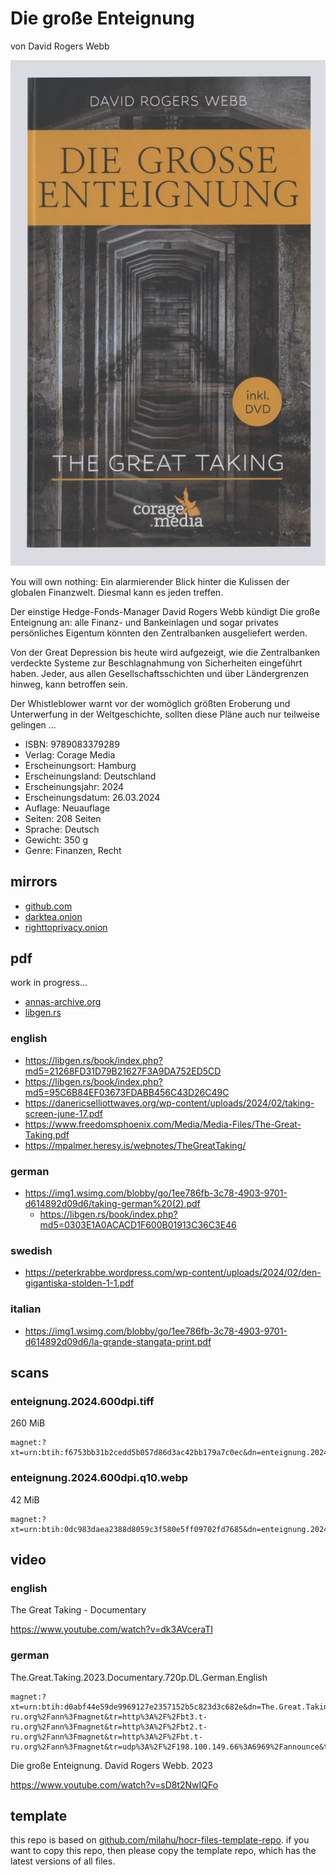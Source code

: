 # Die große Enteignung

von David Rogers Webb

![](cover.webp)

You will own nothing: Ein alarmierender Blick hinter die Kulissen der globalen Finanzwelt.
Diesmal kann es jeden treffen.

Der einstige Hedge-Fonds-Manager David Rogers Webb kündigt Die große Enteignung an:
alle Finanz- und Bankeinlagen und sogar privates persönliches Eigentum könnten den Zentralbanken ausgeliefert werden.

Von der Great Depression bis heute wird aufgezeigt,
wie die Zentralbanken verdeckte Systeme zur Beschlagnahmung von Sicherheiten eingeführt haben.
Jeder, aus allen Gesellschaftsschichten und über Ländergrenzen hinweg, kann betroffen sein.

Der Whistleblower warnt vor der womöglich größten Eroberung und Unterwerfung in der Weltgeschichte,
sollten diese Pläne auch nur teilweise gelingen ...

- ISBN: 9789083379289
- Verlag: Corage Media
- Erscheinungsort: Hamburg
- Erscheinungsland: Deutschland
- Erscheinungsjahr: 2024
- Erscheinungsdatum: 26.03.2024
- Auflage: Neuauflage
- Seiten: 208 Seiten
- Sprache: Deutsch
- Gewicht: 350 g
- Genre: Finanzen, Recht



## mirrors

- [github.com](https://github.com/milahu/enteignung)
- [darktea.onion](http://it7otdanqu7ktntxzm427cba6i53w6wlanlh23v5i3siqmos47pzhvyd.onion/milahu/enteignung)
- [righttoprivacy.onion](http://gg6zxtreajiijztyy5g6bt5o6l3qu32nrg7eulyemlhxwwl6enk6ghad.onion/milahu/enteignung)



## pdf

work in progress...

- [annas-archive.org](https://annas-archive.org/search?q=Die+gro%C3%9Fe+Enteignung+David+Rogers+Webb)
- [libgen.rs](https://libgen.rs/search.php?req=Die+gro%C3%9Fe+Enteignung+David+Rogers+Webb)



### english

- https://libgen.rs/book/index.php?md5=21268FD31D79B21627F3A9DA752ED5CD
- https://libgen.rs/book/index.php?md5=95C6B84EF03673FDABB456C43D26C49C
- https://danericselliottwaves.org/wp-content/uploads/2024/02/taking-screen-june-17.pdf
- https://www.freedomsphoenix.com/Media/Media-Files/The-Great-Taking.pdf
- https://mpalmer.heresy.is/webnotes/TheGreatTaking/



### german

- https://img1.wsimg.com/blobby/go/1ee786fb-3c78-4903-9701-d614892d09d6/taking-german%20(2).pdf
  - https://libgen.rs/book/index.php?md5=0303E1A0ACACD1F600B01913C36C3E46



### swedish

- https://peterkrabbe.wordpress.com/wp-content/uploads/2024/02/den-gigantiska-stolden-1-1.pdf



### italian

- https://img1.wsimg.com/blobby/go/1ee786fb-3c78-4903-9701-d614892d09d6/la-grande-stangata-print.pdf



## scans

### enteignung.2024.600dpi.tiff

260 MiB

```
magnet:?xt=urn:btih:f6753bb31b2cedd5b057d86d3ac42bb179a7c0ec&dn=enteignung.2024.600dpi.tiff&tr=udp%3A%2F%2F93.158.213.92%3A1337%2Fannounce&tr=udp%3A%2F%2F198.100.149.66%3A6969%2Fannounce&tr=udp%3A%2F%2F185.230.4.150%3A1337%2Fannounce&tr=udp%3A%2F%2F209.141.59.16%3A6969%2Fannounce&tr=udp%3A%2F%2F156.234.201.18%3A80%2Fannounce&tr=udp%3A%2F%2F185.102.219.163%3A6969%2Fannounce&tr=udp%3A%2F%2F23.157.120.14%3A6969%2Fannounce&tr=udp%3A%2F%2F193.189.100.186%3A6969%2Fannounce&tr=udp%3A%2F%2F23.134.88.6%3A1337%2Fannounce&tr=udp%3A%2F%2F152.231.114.209%3A1337%2Fannounce&tr=udp%3A%2F%2F102.223.180.235%3A6969%2Fannounce&tr=udp%3A%2F%2F66.160.128.46%3A1337%2Fannounce&tr=udp%3A%2F%2F185.243.218.213%3A80%2Fannounce&tr=udp%3A%2F%2F89.234.156.205%3A451%2Fannounce&tr=udp%3A%2F%2F109.201.134.183%3A80%2Fannounce&tr=udp%3A%2F%2F94.243.222.100%3A6969%2Fannounce&tr=udp%3A%2F%2F208.83.20.20%3A6969%2Fannounce&tr=udp%3A%2F%2F176.56.6.248%3A6969%2Fannounce&tr=udp%3A%2F%2F34.94.76.146%3A6969%2Fannounce&tr=udp%3A%2F%2F34.89.51.235%3A1337%2Fannounce&tr=udp%3A%2F%2F23.153.248.83%3A6969%2Fannounce&tr=udp%3A%2F%2F45.9.60.30%3A6969%2Fannounce&tr=udp%3A%2F%2F37.27.4.53%3A6969%2Fannounce&tr=udp%3A%2F%2F167.99.185.219%3A6969%2Fannounce
```

### enteignung.2024.600dpi.q10.webp

42 MiB

```
magnet:?xt=urn:btih:0dc983daea2388d8059c3f580e5ff09702fd7685&dn=enteignung.2024.600dpi.q10.webp&tr=udp%3A%2F%2F93.158.213.92%3A1337%2Fannounce&tr=udp%3A%2F%2F198.100.149.66%3A6969%2Fannounce&tr=udp%3A%2F%2F185.230.4.150%3A1337%2Fannounce&tr=udp%3A%2F%2F209.141.59.16%3A6969%2Fannounce&tr=udp%3A%2F%2F156.234.201.18%3A80%2Fannounce&tr=udp%3A%2F%2F185.102.219.163%3A6969%2Fannounce&tr=udp%3A%2F%2F23.157.120.14%3A6969%2Fannounce&tr=udp%3A%2F%2F193.189.100.186%3A6969%2Fannounce&tr=udp%3A%2F%2F23.134.88.6%3A1337%2Fannounce&tr=udp%3A%2F%2F152.231.114.209%3A1337%2Fannounce&tr=udp%3A%2F%2F102.223.180.235%3A6969%2Fannounce&tr=udp%3A%2F%2F66.160.128.46%3A1337%2Fannounce&tr=udp%3A%2F%2F185.243.218.213%3A80%2Fannounce&tr=udp%3A%2F%2F89.234.156.205%3A451%2Fannounce&tr=udp%3A%2F%2F109.201.134.183%3A80%2Fannounce&tr=udp%3A%2F%2F94.243.222.100%3A6969%2Fannounce&tr=udp%3A%2F%2F208.83.20.20%3A6969%2Fannounce&tr=udp%3A%2F%2F176.56.6.248%3A6969%2Fannounce&tr=udp%3A%2F%2F34.94.76.146%3A6969%2Fannounce&tr=udp%3A%2F%2F34.89.51.235%3A1337%2Fannounce&tr=udp%3A%2F%2F23.153.248.83%3A6969%2Fannounce&tr=udp%3A%2F%2F45.9.60.30%3A6969%2Fannounce&tr=udp%3A%2F%2F37.27.4.53%3A6969%2Fannounce&tr=udp%3A%2F%2F167.99.185.219%3A6969%2Fannounce
```



## video



### english



The Great Taking - Documentary

https://www.youtube.com/watch?v=dk3AVceraTI



### german

The.Great.Taking.2023.Documentary.720p.DL.German.English

```
magnet:?xt=urn:btih:d0abf44e59de9969127e2357152b5c823d3c682e&dn=The.Great.Taking.2023.Documentary.720p.DL.German.English&tr=udp%3A%2F%2F102.223.180.235%3A6969%2Fannounce&tr=http%3A%2F%2Fbt4.t-ru.org%2Fann%3Fmagnet&tr=http%3A%2F%2Fbt3.t-ru.org%2Fann%3Fmagnet&tr=http%3A%2F%2Fbt2.t-ru.org%2Fann%3Fmagnet&tr=http%3A%2F%2Fbt.t-ru.org%2Fann%3Fmagnet&tr=udp%3A%2F%2F198.100.149.66%3A6969%2Fannounce&tr=udp%3A%2F%2F185.230.4.150%3A1337%2Fannounce&tr=udp%3A%2F%2F209.141.59.16%3A6969%2Fannounce&tr=udp%3A%2F%2F156.234.201.18%3A80%2Fannounce&tr=udp%3A%2F%2F185.102.219.163%3A6969%2Fannounce&tr=udp%3A%2F%2F23.157.120.14%3A6969%2Fannounce&tr=udp%3A%2F%2F193.189.100.186%3A6969%2Fannounce&tr=udp%3A%2F%2F23.134.88.6%3A1337%2Fannounce&tr=udp%3A%2F%2F152.231.114.209%3A1337%2Fannounce&tr=udp%3A%2F%2F93.158.213.92%3A1337%2Fannounce&tr=udp%3A%2F%2F66.160.128.46%3A1337%2Fannounce&tr=udp%3A%2F%2F185.243.218.213%3A80%2Fannounce&tr=udp%3A%2F%2F89.234.156.205%3A451%2Fannounce&tr=udp%3A%2F%2F109.201.134.183%3A80%2Fannounce&tr=udp%3A%2F%2F94.243.222.100%3A6969%2Fannounce&tr=udp%3A%2F%2F208.83.20.20%3A6969%2Fannounce&tr=udp%3A%2F%2F176.56.6.248%3A6969%2Fannounce&tr=udp%3A%2F%2F34.94.76.146%3A6969%2Fannounce&tr=udp%3A%2F%2F34.89.51.235%3A1337%2Fannounce&tr=udp%3A%2F%2F23.153.248.83%3A6969%2Fannounce&tr=udp%3A%2F%2F45.9.60.30%3A6969%2Fannounce&tr=udp%3A%2F%2F37.27.4.53%3A6969%2Fannounce&tr=udp%3A%2F%2F167.99.185.219%3A6969%2Fannounce
```

Die große Enteignung. David Rogers Webb. 2023

https://www.youtube.com/watch?v=sD8t2NwIQFo



## template

this repo is based on
[github.com/milahu/hocr-files-template-repo](https://github.com/milahu/hocr-files-template-repo).
if you want to copy this repo,
then please copy the template repo,
which has the latest versions of all files.
